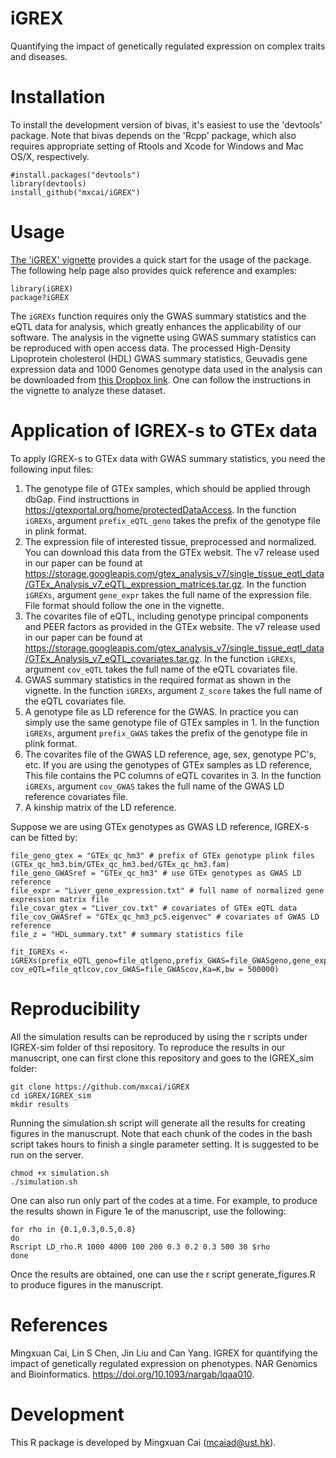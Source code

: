 iGREX
===

Quantifying the impact of genetically regulated expression on complex traits and diseases.

Installation
===========

To install the development version of bivas, it's easiest to use the 'devtools' package. Note that bivas depends on the 'Rcpp' package, which also requires appropriate setting of Rtools and Xcode for Windows and Mac OS/X, respectively.

```
#install.packages("devtools")
library(devtools)
install_github("mxcai/iGREX")
```

Usage
===========
[The 'iGREX' vignette](https://github.com/mxcai/iGREX/blob/master/vignettes/iGREX.pdf?raw=true) provides a quick start for the usage of the package. The following help page also provides quick reference and examples:

```
library(iGREX)
package?iGREX
```

The `iGREXs` function requires only the GWAS summary statistics and the eQTL data for analysis, which greatly enhances the applicability of our software. The analysis in the vignette using GWAS summary statistics can be reproduced with open access data. The processed High-Density Lipoprotein cholesterol (HDL) GWAS summary statistics, Geuvadis gene expression data and 1000 Genomes genotype data used in the analysis can be downloaded from [this Dropbox link](https://www.dropbox.com/sh/xbq0a0or1nmcaef/AABcmzTxgWPJGpcCj9mYOzwma?dl=0). One can follow the instructions in the vignette to analyze these dataset.

Application of IGREX-s to GTEx data
===========
To apply IGREX-s to GTEx data with GWAS summary statistics, you need the following input files:
1. The genotype file of GTEx samples, which should be applied through dbGap. Find instructtions in https://gtexportal.org/home/protectedDataAccess. In the function `iGREXs`, argument `prefix_eQTL_geno` takes the prefix of the genotype file in plink format.
2. The expression file of interested tissue, preprocessed and normalized. You can download this data from the GTEx websit. The v7 release used in our paper can be found at https://storage.googleapis.com/gtex_analysis_v7/single_tissue_eqtl_data/GTEx_Analysis_v7_eQTL_expression_matrices.tar.gz. In the function `iGREXs`, argument `gene_expr` takes the full name of the expression file. File format should follow the one in the vignette.
3. The covarites file of eQTL, including genotype principal components and PEER factors as provided in the GTEx website. The v7 release used in our paper can be found at https://storage.googleapis.com/gtex_analysis_v7/single_tissue_eqtl_data/GTEx_Analysis_v7_eQTL_covariates.tar.gz. In the function `iGREXs`, argument `cov_eQTL` takes the full name of the eQTL covariates file.
4. GWAS summary statistics in the required format as shown in the vignette. In the function `iGREXs`, argument `Z_score` takes the full name of the eQTL covariates file.
5. A genotype file as LD reference for the GWAS. In practice you can simply use the same genotype file of GTEx samples in 1. In the function `iGREXs`, argument `prefix_GWAS` takes the prefix of the genotype file in plink format.
6. The covarites file of the GWAS LD reference, age, sex, genotype PC's, etc. If you are using the genotypes of GTEx samples as LD reference, This file contains the PC columns of eQTL covarites in 3. In the function `iGREXs`, argument `cov_GWAS` takes the full name of the GWAS LD reference covariates file.
7. A kinship matrix of the LD reference.

Suppose we are using GTEx genotypes as GWAS LD reference, IGREX-s can be fitted by:

```
file_geno_gtex = "GTEx_qc_hm3" # prefix of GTEx genotype plink files (GTEx_qc_hm3.bim/GTEx_qc_hm3.bed/GTEx_qc_hm3.fam)
file_geno_GWASref = "GTEx_qc_hm3" # use GTEx genotypes as GWAS LD reference
file_expr = "Liver_gene_expression.txt" # full name of normalized gene expression matrix file 
file_covar_gtex = "Liver_cov.txt" # covariates of GTEx eQTL data
file_cov_GWASref = "GTEx_qc_hm3_pc5.eigenvec" # covariates of GWAS LD reference 
file_z = "HDL_summary.txt" # summary statistics file

fit_IGREXs <- iGREXs(prefix_eQTL_geno=file_qtlgeno,prefix_GWAS=file_GWASgeno,gene_expr=file_expression,Z_score=file_z,
cov_eQTL=file_qtlcov,cov_GWAS=file_GWAScov,Ka=K,bw = 500000)
```


Reproducibility
==========

All the simulation results can be reproduced by using the r scripts under IGREX-sim folder of thsi repository. To reproduce the results in our manuscript, one can first clone this repository and goes to the IGREX_sim folder:
```
git clone https://github.com/mxcai/iGREX
cd iGREX/IGREX_sim
mkdir results
```
Running the simulation.sh script will generate all the results for creating figures in the manuscrupt. Note that each chunk of the codes in the bash script takes hours to finish a single parameter setting. It is suggested to be run on the server.
```
chmod +x simulation.sh
./simulation.sh
```
One can also run only part of the codes at a time. For example, to produce the results shown in Figure 1e of the manuscript, use the following:
```
for rho in {0.1,0.3,0.5,0.8}
do
Rscript LD_rho.R 1000 4000 100 200 0.3 0.2 0.3 500 30 $rho
done
```
Once the results are obtained, one can use the r script generate_figures.R to produce figures in the manuscript.

References
==========

Mingxuan Cai, Lin S Chen, Jin Liu and Can Yang. IGREX for quantifying the impact of genetically regulated expression on phenotypes. NAR Genomics and Bioinformatics. https://doi.org/10.1093/nargab/lqaa010.


Development
==========

This R package is developed by Mingxuan Cai (mcaiad@ust.hk).
